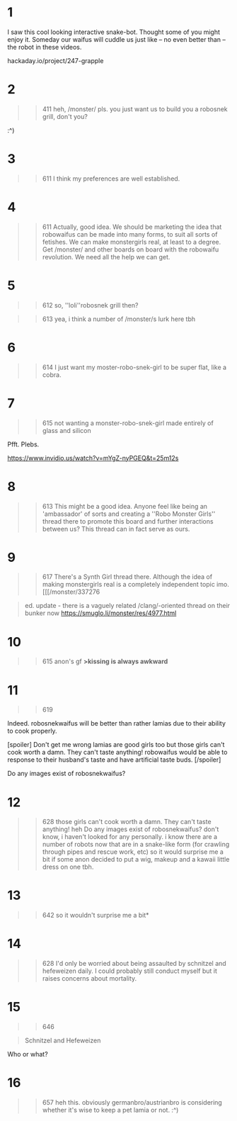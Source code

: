 # 1
I saw this cool looking interactive snake-bot. Thought some of you might enjoy it. Someday our waifus will cuddle us just like – no even better than – the robot in these videos.

hackaday.io/project/247-grapple

# 2
>>411
heh, /monster/ pls. you just want us to build you a robosnek grill, don't you?

:^)

# 3
>>611
I think my preferences are well established.

# 4
>>611
Actually, good idea. We should be marketing the idea that robowaifus can be made into many forms, to suit all sorts of fetishes. We can make monstergirls real, at least to a degree. Get /monster/ and other boards on board with the robowaifu revolution. We need all the help we can get.

# 5
>>612
so, ''loli''robosnek grill then?

>>613
yea, i think a number of /monster/s lurk here tbh

# 6
>>614
I just want my moster-robo-snek-girl to be super flat, like a cobra.

# 7
>>615
>not wanting a monster-robo-snek-girl made entirely of glass and silicon

Pfft. Plebs.

https://www.invidio.us/watch?v=mYgZ-nyPGEQ&t=25m12s

# 8
>>613
This might be a good idea. Anyone feel like being an 'ambassador' of sorts and creating a ''Robo Monster Girls'' thread there to promote this board and further interactions between us? This thread can in fact serve as ours.

# 9
>>617
There's a Synth Girl thread there. Although the idea of making monstergirls real is a completely independent topic imo.
[[[/monster/337276

>ed. update - there is a vaguely related /clang/-oriented thread on their bunker now
https://smuglo.li/monster/res/4977.html

# 10
>>615
>anon's gf
**>kissing is always awkward**

# 11
>>619
Indeed. robosnekwaifus will be better than rather lamias due to their ability to cook properly.
[spoiler] Don't get me wrong lamias are good girls too but those girls can't cook worth a damn. They can't taste anything! robowaifus would be able to response to their husband's taste and have artificial taste buds.  [/spoiler]
Do any images exist of robosnekwaifus?

# 12
>>628
>those girls can't cook worth a damn. They can't taste anything!
heh
>Do any images exist of robosnekwaifus?
don't know, i haven't looked for any personally. i know there are a number of robots now that are in a snake-like form (for crawling through pipes and rescue work, etc) so it would surprise me a bit if some anon decided to put a wig, makeup and a kawaii little dress on one tbh.

# 13
>>642
>so it wouldn't surprise me a bit*

# 14
>>628
I'd only be worried about being assaulted by schnitzel and hefeweizen daily. I could probably still conduct myself but it raises concerns about mortality.

# 15
>>646
>Schnitzel and Hefeweizen
Who or what?

# 16
>>657
heh this. obviously germanbro/austrianbro is considering whether it's wise to keep a pet lamia or not. :^)

